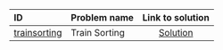 | ID | Problem name | Link to solution |
|:---|:---|:---:|
| [trainsorting](https://open.kattis.com/problems/trainsorting) | Train Sorting | [Solution](https://github.com/versenyi98/kattis-solutions/tree/main/solutions/trainsorting)|
